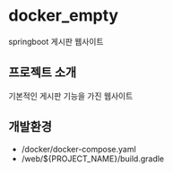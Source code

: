 # docker_empty
springboot 게시판 웹사이트


## 프로젝트 소개
기본적인 게시판 기능을 가진 웹사이트


## 개발환경
* /docker/docker-compose.yaml
* /web/${PROJECT_NAME}/build.gradle